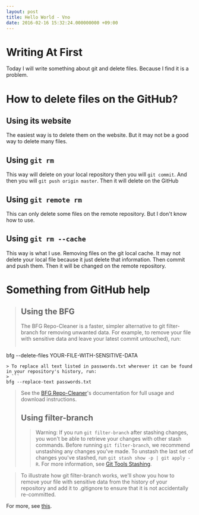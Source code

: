```yaml
---
layout: post
title: Hello World - Vno
date: 2016-02-16 15:32:24.000000000 +09:00
---
```


# Writing At First
Today I will write something about git and delete files. Because I find it is a problem.
# How to delete files on the GitHub?
## Using its website
The easiest way is to delete them on the website. But it may not be a good way to delete many files.
## Using `git rm`
This way will delete on your local repository then you will `git commit`. And then you will `git push origin master`. Then it will delete on the GitHub
## Using `git remote rm`
This can only delete some files on the remote repository. But I don't know how to use.
## Using `git rm --cache `
This way is what I use. Removing files on the git local cache. It may not delete your local file because it just delete that information. Then commit and push them. Then it will be changed on the remote repository.
# Something from GitHub help
> ## Using the BFG
> The BFG Repo-Cleaner is a faster, simpler alternative to git filter-branch for removing unwanted data. For example, to remove your file with sensitive data and leave your latest commit untouched), run:
> ```
bfg --delete-files YOUR-FILE-WITH-SENSITIVE-DATA
```
> To replace all text listed in passwords.txt wherever it can be found in your repository's history, run:
> ```
bfg --replace-text passwords.txt
```
> See the [BFG Repo-Cleaner](http://rtyley.github.io/bfg-repo-cleaner/)'s documentation for full usage and download instructions.
> ## Using filter-branch
>> Warning: If you run `git filter-branch` after stashing changes, you won't be able to retrieve your changes with other stash commands. Before running `git filter-branch`, we recommend unstashing any changes you've made. To unstash the last set of changes you've stashed, run `git stash show -p | git apply -R`. For more information, see [Git Tools Stashing](https://git-scm.com/book/en/v1/Git-Tools-Stashing).

> To illustrate how git filter-branch works, we'll show you how to remove your file with sensitive data from the history of your repository and add it to .gitignore to ensure that it is not accidentally re-committed.

For more, see [this](https://help.github.com/articles/removing-sensitive-data-from-a-repository/).
